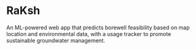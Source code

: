 # RaKsh
An ML-powered web app that predicts borewell feasibility based on map location and environmental data, with a usage tracker to promote sustainable groundwater management.
